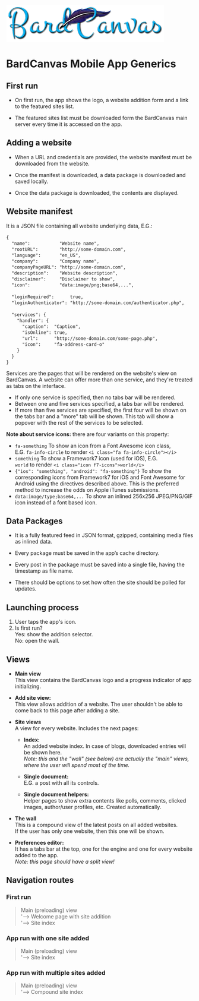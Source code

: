 
![BardCanvas Logo](Logo-BardCanvas-425x100.png)

# BardCanvas Mobile App Generics

## First run

* On first run, the app shows the logo, a website addition form and a link
  to the featured sites list.

* The featured sites list must be downloaded form the BardCanvas main server
  every time it is accessed on the app.

## Adding a website

* When a URL and credentials are provided, the website manifest must be
  downloaded from the website.

* Once the manifest is downloaded, a data package is downloaded and saved
  locally.

* Once the data package is downloaded, the contents are displayed.

## Website manifest

It is a JSON file containing all website underlying data, E.G.:

    {
      "name":           "Website name",
      "rootURL":        "http://some-domain.com",
      "language":       "en_US",
      "company":        "Company name",
      "companyPageURL": "http://some-domain.com",
      "description":    "Website description",
      "disclaimer":     "Disclaimer to show",
      "icon":           "data:image/png;base64,...",
      
      "loginRequired":      true,
      "loginAuthenticator": "http://some-domain.com/authenticator.php",
      
      "services": {
        "handler": {
          "caption":  "Caption",
          "isOnline": true,
          "url":      "http://some-domain.com/some-page.php",
          "icon":     "fa-address-card-o"
        }
      }
    }

Services are the pages that will be rendered on the website's view on BardCanvas. A website can offer more than one service, and they're treated as tabs on the interface.

* If only one service is specified, then no tabs bar will be rendered.
* Between one and five services specified, a tabs bar will be rendered.
* If more than five services are specified, the first four will be shown on the
  tabs bar and a "more" tab will be shown. This tab will show a popover with
  the rest of the services to be selected. 

**Note about service icons:** there are four variants on this property:
  
* `fa-something` To show an icon from a Font Awesome icon class,  
  E.G. `fa-info-circle` to render `<i class="fa fa-info-circle"></i>`
* `something` To show a Framework7 icon (used for iOS), E.G.  
  `world` to render `<i class="icon f7-icons">world</i>`
* `{"ios": "something", "android": "fa-something"}` To show the corresponding
  icons from Framework7 for iOS and Font Awesome for Android using the
  directives described above. This is the preferred method to increase the
  odds on Apple iTunes submissions.
* `data:image/type;base64,...` To show an inlined 256x256 JPEG/PNG/GIF icon
  instead of a font based icon.

## Data Packages

* It is a fully featured feed in JSON format, gzipped, containing media files
  as inlined data.

* Every package must be saved in the app’s cache directory.

* Every post in the package must be saved into a single file, having the
  timestamp as file name. 

* There should be options to set how often the site should be polled for updates.

## Launching process

1. User taps the app's icon.
2. Is first run?  
   Yes: show the addition selector.  
   No: open the wall.

## Views

* **Main view**  
  This view contains the BardCanvas logo and a progress indicator of
  app initializing.

* **Add site view:**  
  This view allows addition of a website. The user shouldn't be able to
  come back to this page after adding a site.

* **Site views**  
  A view for every website. Includes the next pages:

    * **Index:**  
      An added website index. In case of blogs, downloaded entries will be shown here.  
      *Note: this and the "wall" (see below) are actually the "main" views, where
      the user will spend most of the time.*

    * **Single document:**  
      E.G. a post with all its controls.

    * **Single document helpers:**  
      Helper pages to show extra contents like polls, comments, clicked images,
      author/user profiles, etc. Created automatically.

* **The wall**  
  This is a compound view of the latest posts on all added websites.  
  If the user has only one website, then this one will be shown.

* **Preferences editor:**  
  It has a tabs bar at the top, one for the engine and one for every
  website added to the app.  
  *Note: this page should have a split view!*

## Navigation routes

### First run

> Main (preloading) view  
> '--> Welcome page with site addition  
> '--> Site index

### App run with one site added

> Main (preloading) view  
> '--> Site index

### App run with multiple sites added

> Main (preloading) view  
> '--> Compound site index

